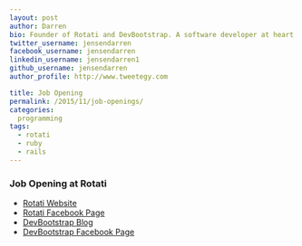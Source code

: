```yaml
---
layout: post
author: Darren
bio: Founder of Rotati and DevBootstrap. A software developer at heart who also loves spending time with his family - enjoying cycling, piano, reading and playing games with his daughter Sophia.
twitter_username: jensendarren
facebook_username: jensendarren
linkedin_username: jensendarren1
github_username: jensendarren
author_profile: http://www.tweetegy.com

title: Job Opening
permalink: /2015/11/job-openings/
categories:
  programming
tags:
  - rotati
  - ruby
  - rails
---
```


### Job Opening at Rotati
  *  [Rotati Website](http://www.rotati.com/)
  *  [Rotati Facebook Page](https://www.facebook.com/rotaticonsulting/)
  *  [DevBootstrap Blog](http://devbootstrap.com/blog/)
  *  [DevBootstrap Facebook Page](https://www.facebook.com/devbootstrap/)
